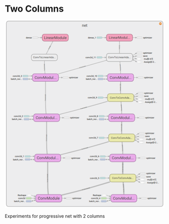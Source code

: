 # Two Columns

![Omniglot architecture](https://raw.githubusercontent.com/glogowski-wojciech/progressive-reptile-experiments/master/two_columns/.images/two_columns_architecture.png)

Experiments for progressive net with 2 columns
